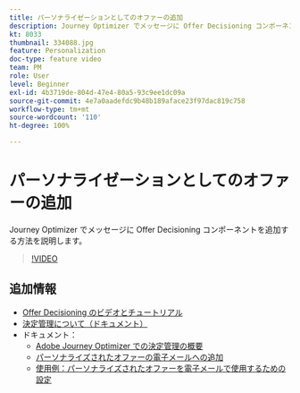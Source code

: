 ```yaml
---
title: パーソナライゼーションとしてのオファーの追加
description: Journey Optimizer でメッセージに Offer Decisioning コンポーネントを追加する方法を説明します。
kt: 8033
thumbnail: 334088.jpg
feature: Personalization
doc-type: feature video
team: PM
role: User
level: Beginner
exl-id: 4b3719de-804d-47e4-80a5-93c9ee1dc09a
source-git-commit: 4e7a0aadefdc9b48b189aface23f97dac819c758
workflow-type: tm+mt
source-wordcount: '110'
ht-degree: 100%

---
```


# パーソナライゼーションとしてのオファーの追加

Journey Optimizer でメッセージに Offer Decisioning コンポーネントを追加する方法を説明します。

>[!VIDEO](https://video.tv.adobe.com/v/334088?quality=12)

## 追加情報

* [Offer Decisioning のビデオとチュートリアル](https://experienceleague.adobe.com/docs/offer-decisioning-learn/tutorials/overview.html?lang=ja)
* [決定管理について（ドキュメント）](https://experienceleague.adobe.com/docs/journey-optimizer/using/offer-decisioniong/get-started/starting-offer-decisioning.html?lang=ja)
* ドキュメント：
   * [Adobe Journey Optimizer での決定管理の概要](https://experienceleague.adobe.com/docs/journey-optimizer/using/offer-decisioniong/get-started/starting-offer-decisioning.html)
   * [パーソナライズされたオファーの電子メールへの追加](https://experienceleague.adobe.com/docs/journey-optimizer/using/personalization/deliver-personalized-offers.html?lang=ja)
   * [使用例：パーソナライズされたオファーを電子メールで使用するための設定](https://experienceleague.adobe.com/docs/journey-optimizer/using/offer-decisioniong/get-started/offers-e2e.html?lang=ja)
